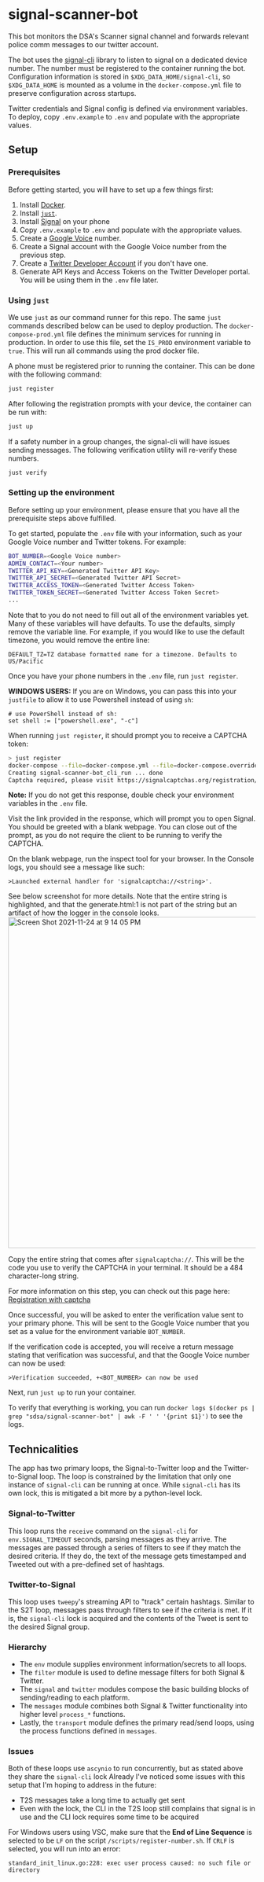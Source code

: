 # signal-scanner-bot
This bot monitors the DSA's Scanner signal channel and forwards relevant police comm messages to our twitter account.

The bot uses the [signal-cli](https://github.com/AsamK/signal-cli) library to listen to signal on a dedicated device number.
The number must be registered to the container running the bot.
Configuration information is stored in `$XDG_DATA_HOME/signal-cli`, so `$XDG_DATA_HOME` is mounted as a volume in the `docker-compose.yml` file to preserve configuration across startups.

Twitter credentials and Signal config is defined via environment variables.
To deploy, copy `.env.example` to `.env` and populate with the appropriate values.


## Setup

### Prerequisites

Before getting started, you will have to set up a few things first:

1. Install [Docker](https://www.docker.com/products/docker-desktop).
2. Install [`just`](https://github.com/casey/just).
3. Install [Signal](https://signal.org/en/download/) on your phone
4. Copy `.env.example` to `.env` and populate with the appropriate values.
5. Create a [Google Voice](https://voice.google.com) number.
6. Create a Signal account with the Google Voice number from the previous step.
7. Create a [Twitter Developer Account](https://developer.twitter.com/en/apply-for-access) if you don't have one.
8. Generate API Keys and Access Tokens on the Twitter Developer portal. You will be using them in the `.env` file later.

### Using `just`

We use `just` as our command runner for this repo.
The same `just` commands described below can be used to deploy production.
The `docker-compose-prod.yml` file defines the minimum services for running in production.
In order to use this file, set the `IS_PROD` environment variable to `true`.
This will run all commands using the prod docker file.

A phone must be registered prior to running the container.
This can be done with the following command:
```bash
just register
```

After following the registration prompts with your device, the container can be run with:
```bash
just up
```

If a safety number in a group changes, the signal-cli will have issues sending messages.
The following verification utility will re-verify these numbers.
```bash
just verify
```

### Setting up the environment

Before setting up your environment, please ensure that you have all the prerequisite steps above fulfilled.

To get started, populate the `.env` file with your information, such as your Google Voice number and Twitter tokens. For example:

```bash
BOT_NUMBER=<Google Voice number>
ADMIN_CONTACT=<Your number>
TWITTER_API_KEY=<Generated Twitter API Key>
TWITTER_API_SECRET=<Generated Twitter API Secret>
TWITTER_ACCESS_TOKEN=<Generated Twitter Access Token>
TWITTER_TOKEN_SECRET=<Generated Twitter Access Token Secret>
...

```

Note that to you do not need to fill out all of the environment variables yet. Many of these variables will have defaults. To use the defaults, simply remove the variable line. For example, if you would like to use the default timezone, you would remove the entire line:

`DEFAULT_TZ=TZ database formatted name for a timezone. Defaults to US/Pacific`

Once you have your phone numbers in the `.env` file, run `just register`.

**WINDOWS USERS:** If you are on Windows, you can pass this into your `justfile` to allow it to use Powershell instead of using `sh`:

```
# use PowerShell instead of sh:
set shell := ["powershell.exe", "-c"]
```

When running `just register`, it should prompt you to receive a CAPTCHA token:

```bash
> just register
docker-compose --file=docker-compose.yml --file=docker-compose.override.yml run --rm cli ./register-number.sh
Creating signal-scanner-bot_cli_run ... done
Captcha required, please visit https://signalcaptchas.org/registration/generate.html to receive a captcha token
```

**Note:** If you do not get this response, double check your environment variables in the `.env` file.

Visit the link provided in the response, which will prompt you to open Signal. You should be greeted with a blank webpage. You can close out of the prompt, as you do not require the client to be running to verify the CAPTCHA.

On the blank webpage, run the inspect tool for your browser. In the Console logs, you should see a message like such:

`>Launched external handler for 'signalcaptcha://<string>'.`

See below screenshot for more details. Note that the entire string is highlighted, and that the generate.html:1 is not part of the string but an artifact of how the logger in the console looks.
<img width="674" alt="Screen Shot 2021-11-24 at 9 14 05 PM" src="https://user-images.githubusercontent.com/13648427/143383579-b6b9e12a-b8cf-4c28-b509-ea4740cb3ff2.png">

Copy the entire string that comes after `signalcaptcha://`. This will be the code you use to verify the CAPTCHA in your terminal. It should be a 484 character-long string.

For more information on this step, you can check out this page here: [Registration with captcha](https://github.com/AsamK/signal-cli/wiki/Registration-with-captcha)

Once successful, you will be asked to enter the verification value sent to your primary phone. This will be sent to the Google Voice number that you set as a value for the environment variable `BOT_NUMBER`.

If the verification code is accepted, you will receive a return message stating that verification was successful, and that the Google Voice number can now be used:

`>Verification succeeded, +<BOT_NUMBER> can now be used`

Next, run `just up` to run your container.

To verify that everything is working, you can run `docker logs $(docker ps | grep "sdsa/signal-scanner-bot" | awk -F ' ' '{print $1}')` to see the logs.

## Technicalities

The app has two primary loops, the Signal-to-Twitter loop and the Twitter-to-Signal loop.
The loop is constrained by the limitation that only one instance of `signal-cli` can be running at once.
While `signal-cli` has its own lock, this is mitigated a bit more by a python-level lock.

### Signal-to-Twitter
This loop runs the `receive` command on the `signal-cli` for `env.SIGNAL_TIMEOUT` seconds, parsing messages as they arrive.
The messages are passed through a series of filters to see if they match the desired criteria.
If they do, the text of the message gets timestamped and Tweeted out with a pre-defined set of hashtags.

### Twitter-to-Signal
This loop uses `tweepy`'s streaming API to "track" certain hashtags.
Similar to the S2T loop, messages pass through filters to see if the criteria is met.
If it is, the `signal-cli` lock is acquired and the contents of the Tweet is sent to the desired Signal group.

### Hierarchy

* The `env` module supplies environment information/secrets to all loops.
* The `filter` module is used to define message filters for both Signal & Twitter.
* The `signal` and `twitter` modules compose the basic building blocks of sending/reading to each platform.
* The `messages` module combines both Signal & Twitter functionality into higher level `process_*` functions.
* Lastly, the `transport` module defines the primary read/send loops, using the process functions defined in `messages`.

### Issues
Both of these loops use `ascynio` to run concurrently, but as stated above they share the `signal-cli` lock
Already I've noticed some issues with this setup that I'm hoping to address in the future:
* T2S messages take a long time to actually get sent
* Even with the lock, the CLI in the T2S loop still complains that signal is in use and the CLI lock requires some time to be acquired

For Windows users using VSC, make sure that the **End of Line Sequence** is selected to be `LF` on the script `/scripts/register-number.sh`. If `CRLF` is selected, you will run into an error:

`standard_init_linux.go:228: exec user process caused: no such file or directory`
